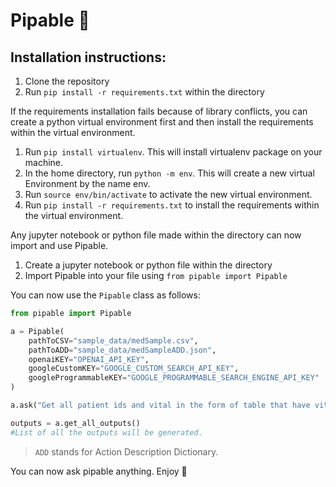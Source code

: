 # Pipable 🧪

## Installation instructions:

1) Clone the repository
2) Run `pip install -r requirements.txt` within the directory

If the requirements installation fails because of library conflicts, you can create a python virtual environment first and then install the requirements within the virtual environment. 

1) Run `pip install virtualenv`. This will install virtualenv package on your machine.
2) In the home directory, run `python -m env`. This will create a new virtual Environment by the name env.
3) Run `source env/bin/activate` to activate the new virtual environment.
4) Run `pip install -r requirements.txt` to install the requirements within the virtual environment.

Any jupyter notebook or python file made within the directory can now import and use Pipable.

1) Create a jupyter notebook or python file within the directory
2) Import Pipable into your file using `from pipable import Pipable`

You can now use the `Pipable` class as follows:

```python
from pipable import Pipable

a = Pipable(
    pathToCSV="sample_data/medSample.csv",
    pathToADD="sample_data/medSampleADD.json",
    openaiKEY="OPENAI_API_KEY",
    googleCustomKEY="GOOGLE_CUSTOM_SEARCH_API_KEY",
    googleProgrammableKEY="GOOGLE_PROGRAMMABLE_SEARCH_ENGINE_API_KEY"
)

a.ask("Get all patient ids and vital in the form of table that have vitals as Heart Rate and value between 100 to 150 between march to april 2023")

outputs = a.get_all_outputs()
#List of all the outputs will be generated.

```

> `ADD` stands for Action Description Dictionary.

You can now ask pipable anything. Enjoy 🥳
